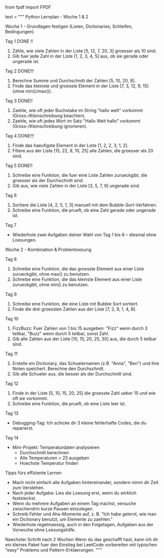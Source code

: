 from fpdf import FPDF

text = """
Python Lernplan - Woche 1 & 2

Woche 1 - Grundlagen festigen (Listen, Dictionaries, Schleifen, Bedingungen)

Tag 1 DONE !!

1. Zähle, wie viele Zahlen in der Liste [5, 12, 7, 20, 3] groesser als 10 sind.
2. Gib fuer jede Zahl in der Liste [1, 2, 3, 4, 5] aus, ob sie gerade oder ungerade ist.

Tag 2 DONE!!!

1. Berechne Summe und Durchschnitt der Zahlen [5, 10, 20, 8].
2. Finde das kleinste und groesste Element in der Liste [7, 3, 12, 9, 15] (ohne min()/max()).

Tag 3 DONE!!

1. Zaehle, wie oft jeder Buchstabe im String "hallo welt" vorkommt (Gross-/Kleinschreibung beachten).
2. Zaehle, wie oft jedes Wort im Satz "Hallo Welt hallo" vorkommt (Gross-/Kleinschreibung ignorieren).

Tag 4 DONE!!!

1. Finde das haeufigste Element in der Liste [1, 2, 2, 3, 1, 2].
2. Filtere aus der Liste [15, 22, 8, 10, 25] alle Zahlen, die groesser als 20 sind.

Tag 5 DONE!!

1. Schreibe eine Funktion, die fuer eine Liste Zahlen zurueckgibt, die groesser als der Durchschnitt sind.
2. Gib aus, wie viele Zahlen in der Liste [3, 5, 7, 9] ungerade sind.

Tag 6

1. Sortiere die Liste [4, 2, 5, 1, 3] manuell mit dem Bubble-Sort-Verfahren.
2. Schreibe eine Funktion, die prueft, ob eine Zahl gerade oder ungerade ist.

Tag 7

- Wiederhole zwei Aufgaben deiner Wahl von Tag 1 bis 6 – diesmal ohne Loesungen.

Woche 2 - Kombination & Problemloesung

Tag 8

1. Schreibe eine Funktion, die das groesste Element aus einer Liste zurueckgibt, ohne max() zu benutzen.
2. Schreibe eine Funktion, die das kleinste Element aus einer Liste zurueckgibt, ohne min() zu benutzen.

Tag 9

1. Schreibe eine Funktion, die eine Liste mit Bubble Sort sortiert.
2. Finde die drei groessten Zahlen aus der Liste [7, 2, 9, 1, 4, 8].

Tag 10

1. FizzBuzz: Fuer Zahlen von 1 bis 15 ausgeben: "Fizz" wenn durch 3 teilbar, "Buzz" wenn durch 5 teilbar, sonst Zahl.
2. Gib alle Zahlen aus der Liste [10, 15, 20, 25, 30] aus, die durch 5 teilbar sind.

Tag 11

1. Erstelle ein Dictionary, das Schuelernamen (z.B. "Anna", "Ben") und ihre Noten speichert. Berechne den Durchschnitt.
2. Gib alle Schueler aus, die besser als der Durchschnitt sind.

Tag 12

1. Finde in der Liste [5, 10, 15, 20, 25] die groesste Zahl ueber 15 und wie oft sie vorkommt.
2. Schreibe eine Funktion, die prueft, ob eine Liste leer ist.

Tag 13

- Debugging-Tag: Ich schicke dir 3 kleine fehlerhafte Codes, die du reparierst.

Tag 14

- Mini-Projekt: Temperaturdaten analysieren
  - Durchschnitt berechnen
  - Alle Temperaturen > 25 ausgeben
  - Hoechste Temperatur finden

Tipps fürs effiziente Lernen

- Mach nicht einfach alle Aufgaben hintereinander, sondern nimm dir Zeit zum Verstehen.
- Nach jeder Aufgabe: Lies die Loesung erst, wenn du wirklich feststeckst.
- Wenn du mehrere Aufgaben an einem Tag machst, versuche zwischendrin kurze Pausen einzulegen.
- Schreib Fehler und Aha-Momente auf, z. B. "Ich habe gelernt, wie man ein Dictionary benutzt, um Elemente zu zaehlen."
- Wiederhole regelmaessig, auch in den Folgetagen, Aufgaben aus der Vorwoche ohne Loesungshilfe.

Naechster Schritt nach 2 Wochen
Wenn du das geschafft hast, kann ich dir ein kleines Paket fuer den Einstieg bei LeetCode vorbereiten mit typischen "easy" Problems und Pattern-Erklaerungen.
"""
